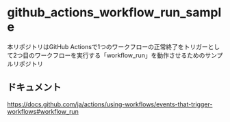 # github_actions_workflow_run_sample

本リポジトリはGitHub Actionsで1つのワークフローの正常終了をトリガーとして2つ目のワークフローを実行する「workflow_run」を動作させるためのサンプルリポジトリ

## ドキュメント
https://docs.github.com/ja/actions/using-workflows/events-that-trigger-workflows#workflow_run

